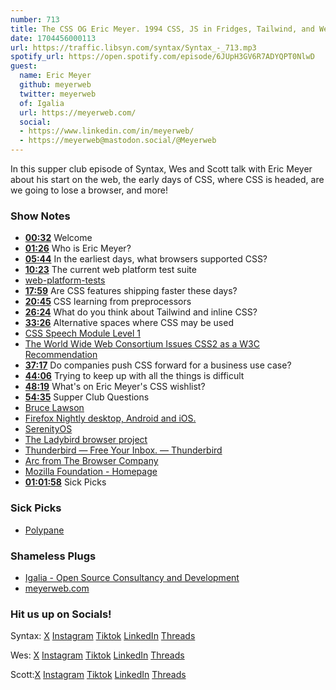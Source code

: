 ```yaml
---
number: 713
title: The CSS OG Eric Meyer. 1994 CSS, JS in Fridges, Tailwind, and Web Standards
date: 1704456000113
url: https://traffic.libsyn.com/syntax/Syntax_-_713.mp3 
spotify_url: https://open.spotify.com/episode/6JUpH3GV6R7ADYQPT0NlwD
guest:
  name: Eric Meyer
  github: meyerweb
  twitter: meyerweb
  of: Igalia
  url: https://meyerweb.com/
  social:
  - https://www.linkedin.com/in/meyerweb/
  - https://meyerweb@mastodon.social/@Meyerweb
---
```


In this supper club episode of Syntax, Wes and Scott talk with Eric Meyer about his start on the web, the early days of CSS, where CSS is headed, are we going to lose a browser, and more!

### Show Notes

* **[00:32](#t=00:32)** Welcome
* **[01:26](#t=01:26)** Who is Eric Meyer?
* **[05:44](#t=05:44)** In the earliest days, what browsers supported CSS?
* **[10:23](#t=10:23)** The current web platform test suite
* [web-platform-tests](https://web-platform-tests.org/)
* **[17:59](#t=17:59)** Are CSS features shipping faster these days?
* **[20:45](#t=20:45)** CSS learning from preprocessors
* **[26:24](#t=26:24)** What do you think about Tailwind and inline CSS?
* **[33:26](#t=33:26)** Alternative spaces where CSS may be used
* [CSS Speech Module Level 1](https://www.w3.org/TR/css-speech-1/)
* [The World Wide Web Consortium Issues CSS2 as a W3C Recommendation](https://www.w3.org/press-releases/1998/css2/)
* **[37:17](#t=37:17)** Do companies push CSS forward for a business use case?
* **[44:06](#t=44:06)** Trying to keep up with all the things is difficult
* **[48:19](#t=48:19)** What's on Eric Meyer's CSS wishlist?
* **[54:35](#t=54:35)** Supper Club Questions
* [Bruce Lawson](https://brucelawson.co.uk/)
* [Firefox Nightly desktop, Android and iOS.](https://www.mozilla.org/en-CA/firefox/channel/desktop/)
* [SerenityOS](https://serenityos.org/)
* [The Ladybird browser project](https://ladybird.dev/)
* [Thunderbird — Free Your Inbox. — Thunderbird](https://www.thunderbird.net/en-US/)
* [Arc from The Browser Company](https://arc.net/)
* [Mozilla Foundation - Homepage](https://foundation.mozilla.org/en/)
* **[01:01:58](#t=01:01:58)** Sick Picks

### Sick Picks

* [Polypane](https://polypane.app/)

### Shameless Plugs

* [Igalia - Open Source Consultancy and Development](https://www.igalia.com/)
* [meyerweb.com](https://meyerweb.com/eric/writing.html)

### Hit us up on Socials!

Syntax: [X](https://twitter.com/syntaxfm) [Instagram](https://www.instagram.com/syntax_fm/) [Tiktok](https://www.tiktok.com/@syntaxfm) [LinkedIn](https://www.linkedin.com/company/96077407/admin/feed/posts/) [Threads](https://www.threads.net/@syntax_fm)

Wes: [X](https://twitter.com/wesbos) [Instagram](https://www.instagram.com/wesbos/) [Tiktok](https://www.tiktok.com/@wesbos) [LinkedIn](https://www.linkedin.com/in/wesbos/) [Threads](https://www.threads.net/@wesbos)

Scott:[X](https://twitter.com/stolinski) [Instagram](https://www.instagram.com/stolinski/) [Tiktok](https://www.tiktok.com/@stolinski) [LinkedIn](https://www.linkedin.com/in/stolinski/) [Threads](https://www.threads.net/@stolinski)